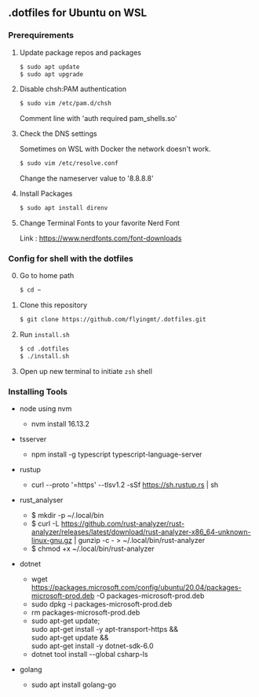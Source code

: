 ## .dotfiles for Ubuntu on WSL

### Prerequirements

1. Update package repos and packages

    ```bash
    $ sudo apt update
    $ sudo apt upgrade
    ```

2. Disable chsh:PAM authentication

    ```bash
    $ sudo vim /etc/pam.d/chsh
    ```

    Comment line with 'auth required pam_shells.so'

3. Check the DNS settings

    Sometimes on WSL with Docker the network doesn't work.

    ```bash
    $ sudo vim /etc/resolve.conf
    ```
    
    Change the nameserver value to '8.8.8.8'

4. Install Packages

    ```bash
    $ sudo apt install direnv
    ```

5. Change Terminal Fonts to your favorite Nerd Font

    Link : https://www.nerdfonts.com/font-downloads

### Config for shell with the dotfiles

0. Go to home path

    ```bash
    $ cd ~
    ```

1. Clone this repository

    ```bash
    $ git clone https://github.com/flyingmt/.dotfiles.git
    ```

2. Run `install.sh`

    ```bash
    $ cd .dotfiles
    $ ./install.sh
    ```

3. Open up new terminal to initiate `zsh` shell


### Installing Tools 

- node using nvm
    - nvm install 16.13.2

- tsserver
    - npm install -g typescript typescript-language-server

- rustup
    - curl --proto '=https' --tlsv1.2 -sSf https://sh.rustup.rs | sh

- rust_analyser
    - $ mkdir -p ~/.local/bin
    - $ curl -L https://github.com/rust-analyzer/rust-analyzer/releases/latest/download/rust-analyzer-x86_64-unknown-linux-gnu.gz | gunzip -c - > ~/.local/bin/rust-analyzer
    - $ chmod +x ~/.local/bin/rust-analyzer

- dotnet
    - wget https://packages.microsoft.com/config/ubuntu/20.04/packages-microsoft-prod.deb -O packages-microsoft-prod.deb
    - sudo dpkg -i packages-microsoft-prod.deb
    - rm packages-microsoft-prod.deb
    - sudo apt-get update; \
        sudo apt-get install -y apt-transport-https && \
        sudo apt-get update && \
        sudo apt-get install -y dotnet-sdk-6.0
    - dotnet tool install --global csharp-ls

- golang
    - sudo apt install golang-go


